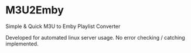 # M3U2Emby
Simple &amp; Quick M3U to Emby Playlist Converter

Developed for automated linux server usage.
No error checking / catching implemented.
